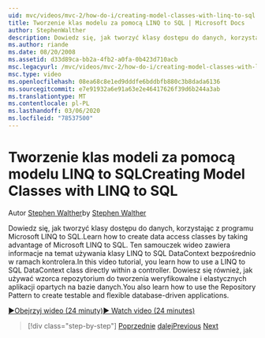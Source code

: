 ```yaml
---
uid: mvc/videos/mvc-2/how-do-i/creating-model-classes-with-linq-to-sql
title: Tworzenie klas modelu za pomocą LINQ to SQL | Microsoft Docs
author: StephenWalther
description: Dowiedz się, jak tworzyć klasy dostępu do danych, korzystając z programu Microsoft LINQ to SQL. W tym samouczku wideo dowiesz się, jak używać LINQ to SQL DataContext...
ms.author: riande
ms.date: 08/20/2008
ms.assetid: d33d89ca-bb2a-4fb2-a0fa-0b423d710acb
msc.legacyurl: /mvc/videos/mvc-2/how-do-i/creating-model-classes-with-linq-to-sql
msc.type: video
ms.openlocfilehash: 08ea68c8e1ed9dddfe6bddbfb880c3b8dada6136
ms.sourcegitcommit: e7e91932a6e91a63e2e46417626f39d6b244a3ab
ms.translationtype: MT
ms.contentlocale: pl-PL
ms.lasthandoff: 03/06/2020
ms.locfileid: "78537500"
---
```

# <a name="creating-model-classes-with-linq-to-sql"></a><span data-ttu-id="9539d-104">Tworzenie klas modeli za pomocą modelu LINQ to SQL</span><span class="sxs-lookup"><span data-stu-id="9539d-104">Creating Model Classes with LINQ to SQL</span></span>

<span data-ttu-id="9539d-105">Autor [Stephen Walther](https://github.com/StephenWalther)</span><span class="sxs-lookup"><span data-stu-id="9539d-105">by [Stephen Walther](https://github.com/StephenWalther)</span></span>

<span data-ttu-id="9539d-106">Dowiedz się, jak tworzyć klasy dostępu do danych, korzystając z programu Microsoft LINQ to SQL.</span><span class="sxs-lookup"><span data-stu-id="9539d-106">Learn how to create data access classes by taking advantage of Microsoft LINQ to SQL.</span></span> <span data-ttu-id="9539d-107">Ten samouczek wideo zawiera informacje na temat używania klasy LINQ to SQL DataContext bezpośrednio w ramach kontrolera.</span><span class="sxs-lookup"><span data-stu-id="9539d-107">In this video tutorial, you learn how to use a LINQ to SQL DataContext class directly within a controller.</span></span> <span data-ttu-id="9539d-108">Dowiesz się również, jak używać wzorca repozytorium do tworzenia weryfikowalne i elastycznych aplikacji opartych na bazie danych.</span><span class="sxs-lookup"><span data-stu-id="9539d-108">You also learn how to use the Repository Pattern to create testable and flexible database-driven applications.</span></span>

[<span data-ttu-id="9539d-109">&#9654;Obejrzyj wideo (24 minuty)</span><span class="sxs-lookup"><span data-stu-id="9539d-109">&#9654; Watch video (24 minutes)</span></span>](https://channel9.msdn.com/Blogs/ASP-NET-Site-Videos/creating-model-classes-with-linq-to-sql)

> [!div class="step-by-step"]
> <span data-ttu-id="9539d-110">[Poprzednie](creating-custom-html-helpers.md)
> [dalej](displaying-a-table-of-database-data.md)</span><span class="sxs-lookup"><span data-stu-id="9539d-110">[Previous](creating-custom-html-helpers.md)
[Next](displaying-a-table-of-database-data.md)</span></span>
